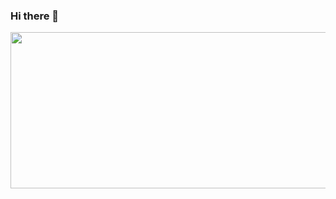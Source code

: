 ### Hi there 👋
<img src="https://github.com/MariaNazar/MariaNazar/raw/main/Maria%20Nazar%C3%A9.gif" width="900" height="250"/>
<!--
**MariaNazar/MariaNazar** is a ✨ _special_ ✨ repository because its `README.md` (this file) appears on your GitHub profile.

Here are some ideas to get you started:

- 🔭 I’m currently working on ...
- 🌱 I’m currently learning ...
- 👯 I’m looking to collaborate on ...
- 🤔 I’m looking for help with ...
- 💬 Ask me about ...
- 📫 How to reach me: ...
- 😄 Pronouns: ...
- ⚡ Fun fact: ...
-->
